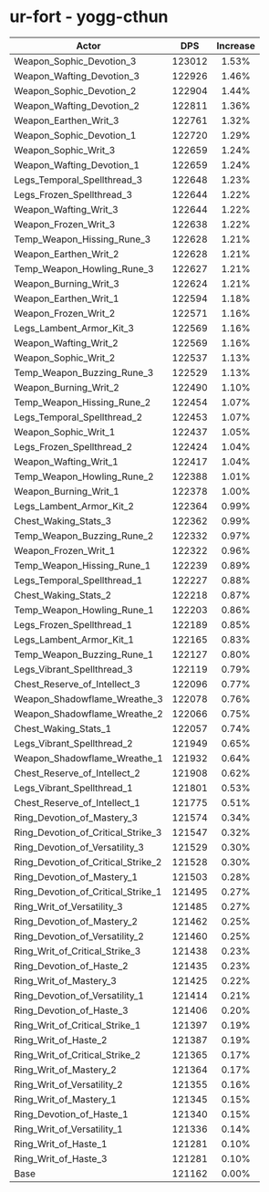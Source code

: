 # ur-fort - yogg-cthun
| Actor | DPS | Increase |
|---|:---:|:---:|
|Weapon_Sophic_Devotion_3|123012|1.53%|
|Weapon_Wafting_Devotion_3|122926|1.46%|
|Weapon_Sophic_Devotion_2|122904|1.44%|
|Weapon_Wafting_Devotion_2|122811|1.36%|
|Weapon_Earthen_Writ_3|122761|1.32%|
|Weapon_Sophic_Devotion_1|122720|1.29%|
|Weapon_Sophic_Writ_3|122659|1.24%|
|Weapon_Wafting_Devotion_1|122659|1.24%|
|Legs_Temporal_Spellthread_3|122648|1.23%|
|Legs_Frozen_Spellthread_3|122644|1.22%|
|Weapon_Wafting_Writ_3|122644|1.22%|
|Weapon_Frozen_Writ_3|122638|1.22%|
|Temp_Weapon_Hissing_Rune_3|122628|1.21%|
|Weapon_Earthen_Writ_2|122628|1.21%|
|Temp_Weapon_Howling_Rune_3|122627|1.21%|
|Weapon_Burning_Writ_3|122624|1.21%|
|Weapon_Earthen_Writ_1|122594|1.18%|
|Weapon_Frozen_Writ_2|122571|1.16%|
|Legs_Lambent_Armor_Kit_3|122569|1.16%|
|Weapon_Wafting_Writ_2|122569|1.16%|
|Weapon_Sophic_Writ_2|122537|1.13%|
|Temp_Weapon_Buzzing_Rune_3|122529|1.13%|
|Weapon_Burning_Writ_2|122490|1.10%|
|Temp_Weapon_Hissing_Rune_2|122454|1.07%|
|Legs_Temporal_Spellthread_2|122453|1.07%|
|Weapon_Sophic_Writ_1|122437|1.05%|
|Legs_Frozen_Spellthread_2|122424|1.04%|
|Weapon_Wafting_Writ_1|122417|1.04%|
|Temp_Weapon_Howling_Rune_2|122388|1.01%|
|Weapon_Burning_Writ_1|122378|1.00%|
|Legs_Lambent_Armor_Kit_2|122364|0.99%|
|Chest_Waking_Stats_3|122362|0.99%|
|Temp_Weapon_Buzzing_Rune_2|122332|0.97%|
|Weapon_Frozen_Writ_1|122322|0.96%|
|Temp_Weapon_Hissing_Rune_1|122239|0.89%|
|Legs_Temporal_Spellthread_1|122227|0.88%|
|Chest_Waking_Stats_2|122218|0.87%|
|Temp_Weapon_Howling_Rune_1|122203|0.86%|
|Legs_Frozen_Spellthread_1|122189|0.85%|
|Legs_Lambent_Armor_Kit_1|122165|0.83%|
|Temp_Weapon_Buzzing_Rune_1|122127|0.80%|
|Legs_Vibrant_Spellthread_3|122119|0.79%|
|Chest_Reserve_of_Intellect_3|122096|0.77%|
|Weapon_Shadowflame_Wreathe_3|122078|0.76%|
|Weapon_Shadowflame_Wreathe_2|122066|0.75%|
|Chest_Waking_Stats_1|122057|0.74%|
|Legs_Vibrant_Spellthread_2|121949|0.65%|
|Weapon_Shadowflame_Wreathe_1|121932|0.64%|
|Chest_Reserve_of_Intellect_2|121908|0.62%|
|Legs_Vibrant_Spellthread_1|121801|0.53%|
|Chest_Reserve_of_Intellect_1|121775|0.51%|
|Ring_Devotion_of_Mastery_3|121574|0.34%|
|Ring_Devotion_of_Critical_Strike_3|121547|0.32%|
|Ring_Devotion_of_Versatility_3|121529|0.30%|
|Ring_Devotion_of_Critical_Strike_2|121528|0.30%|
|Ring_Devotion_of_Mastery_1|121503|0.28%|
|Ring_Devotion_of_Critical_Strike_1|121495|0.27%|
|Ring_Writ_of_Versatility_3|121485|0.27%|
|Ring_Devotion_of_Mastery_2|121462|0.25%|
|Ring_Devotion_of_Versatility_2|121460|0.25%|
|Ring_Writ_of_Critical_Strike_3|121438|0.23%|
|Ring_Devotion_of_Haste_2|121435|0.23%|
|Ring_Writ_of_Mastery_3|121425|0.22%|
|Ring_Devotion_of_Versatility_1|121414|0.21%|
|Ring_Devotion_of_Haste_3|121406|0.20%|
|Ring_Writ_of_Critical_Strike_1|121397|0.19%|
|Ring_Writ_of_Haste_2|121387|0.19%|
|Ring_Writ_of_Critical_Strike_2|121365|0.17%|
|Ring_Writ_of_Mastery_2|121364|0.17%|
|Ring_Writ_of_Versatility_2|121355|0.16%|
|Ring_Writ_of_Mastery_1|121345|0.15%|
|Ring_Devotion_of_Haste_1|121340|0.15%|
|Ring_Writ_of_Versatility_1|121336|0.14%|
|Ring_Writ_of_Haste_1|121281|0.10%|
|Ring_Writ_of_Haste_3|121281|0.10%|
|Base|121162|0.00%|
